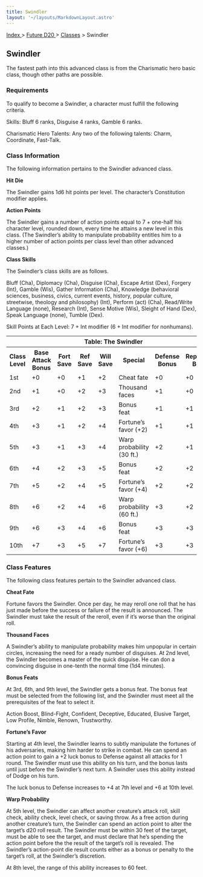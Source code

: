 ```yaml
---
title: Swindler
layout: '~/layouts/MarkdownLayout.astro'
---
```


[ Index ](/) > [ Future D20 ](/future.d20.srd) > [Classes](/future.d20.srd/classes) > Swindler

## Swindler

The fastest path into this advanced class is from the Charismatic hero basic
class, though other paths are possible.

### Requirements

To qualify to become a Swindler, a character must fulfill the following
criteria.

Skills: Bluff 6 ranks, Disguise 4 ranks, Gamble 6 ranks.

Charismatic Hero Talents: Any two of the following talents: Charm, Coordinate,
Fast-Talk.

### Class Information

The following information pertains to the Swindler advanced class.

**Hit Die**

The Swindler gains 1d6 hit points per level. The character’s Constitution
modifier applies.

**Action Points**

The Swindler gains a number of action points equal to 7 + one-half his
character level, rounded down, every time he attains a new level in this
class. (The Swindler’s ability to manipulate probability entitles him to a
higher number of action points per class level than other advanced classes.)

**Class Skills**

The Swindler’s class skills are as follows.

Bluff (Cha), Diplomacy (Cha), Disguise (Cha), Escape Artist (Dex), Forgery
(Int), Gamble (Wis), Gather Information (Cha), Knowledge (behavioral sciences,
business, civics, current events, history, popular culture, streetwise,
theology and philosophy) (Int), Perform (act) (Cha), Read/Write Language
(none), Research (Int), Sense Motive (Wis), Sleight of Hand (Dex), Speak
Language (none), Tumble (Dex).

Skill Points at Each Level: 7 + Int modifier (6 + Int modifier for nonhumans).


<table> <tr><th colspan="9">Table: The Swindler</th></tr> <tr><th>Class Level</th><th>Base Attack Bonus</th><th>Fort Save</th><th>Ref Save</th><th>Will Save</th><th>Special</th><th>Defense Bonus</th><th>Reputation Bonus</th></tr> <tr><td>1st</td><td>+0</td><td>+0</td><td>+1</td><td>+2</td><td>Cheat fate</td><td>+0</td><td>+0</td></tr> <tr class="shaded"><td>2nd</td><td>+1</td><td>+0</td><td>+2</td><td>+3</td><td>Thousand faces</td><td>+1</td><td>+0</td></tr> <tr><td>3rd</td><td>+2</td><td>+1</td><td>+2</td><td>+3</td><td>Bonus feat</td><td>+1</td><td>+1</td></tr> <tr class="shaded"><td>4th</td><td>+3</td><td>+1</td><td>+2</td><td>+4</td><td>Fortune’s favor (+2)</td><td>+1</td><td>+1</td></tr> <tr><td>5th</td><td>+3</td><td>+1</td><td>+3</td><td>+4</td><td>Warp probability (30 ft.)</td><td>+2</td><td>+1</td></tr> <tr class="shaded"><td>6th</td><td>+4</td><td>+2</td><td>+3</td><td>+5</td><td>Bonus feat</td><td>+2</td><td>+2</td></tr> <tr><td>7th</td><td>+5</td><td>+2</td><td>+4</td><td>+5</td><td>Fortune’s favor (+4)</td><td>+2</td><td>+2</td></tr> <tr class="shaded"><td>8th</td><td>+6</td><td>+2</td><td>+4</td><td>+6</td><td>Warp probability (60 ft.)</td><td>+3</td><td>+2</td></tr> <tr><td>9th</td><td>+6</td><td>+3</td><td>+4</td><td>+6</td><td>Bonus feat</td><td>+3</td><td>+3</td></tr> <tr class="shaded"><td>10th</td><td>+7</td><td>+3</td><td>+5</td><td>+7</td><td>Fortune’s favor (+6)</td><td>+3</td><td>+3</td></tr> </table>


### Class Features

The following class features pertain to the Swindler advanced class.

**Cheat Fate**

Fortune favors the Swindler. Once per day, he may reroll one roll that he has
just made before the success or failure of the result is announced. The
Swindler must take the result of the reroll, even if it’s worse than the
original roll.

**Thousand Faces**

A Swindler’s ability to manipulate probability makes him unpopular in certain
circles, increasing the need for a ready number of disguises. At 2nd level,
the Swindler becomes a master of the quick disguise. He can don a convincing
disguise in one-tenth the normal time (1d4 minutes).

**Bonus Feats**

At 3rd, 6th, and 9th level, the Swindler gets a bonus feat. The bonus feat
must be selected from the following list, and the Swindler must meet all the
prerequisites of the feat to select it.

Action Boost, Blind-Fight, Confident, Deceptive, Educated, Elusive Target, Low
Profile, Nimble, Renown, Trustworthy.

**Fortune’s Favor**

Starting at 4th level, the Swindler learns to subtly manipulate the fortunes
of his adversaries, making him harder to strike in combat. He can spend an
action point to gain a +2 luck bonus to Defense against all attacks for 1
round. The Swindler must use this ability on his turn, and the bonus lasts
until just before the Swindler’s next turn. A Swindler uses this ability
instead of Dodge on his turn.

The luck bonus to Defense increases to +4 at 7th level and +6 at 10th level.

**Warp Probability**

At 5th level, the Swindler can affect another creature’s attack roll, skill
check, ability check, level check, or saving throw. As a free action during
another creature’s turn, the Swindler can spend an action point to alter the
target’s d20 roll result. The Swindler must be within 30 feet of the target,
must be able to see the target, and must declare that he’s spending the action
point before the the result of the target’s roll is revealed. The Swindler’s
action-point die result counts either as a bonus or penalty to the target’s
roll, at the Swindler’s discretion.

At 8th level, the range of this ability increases to 60 feet.


